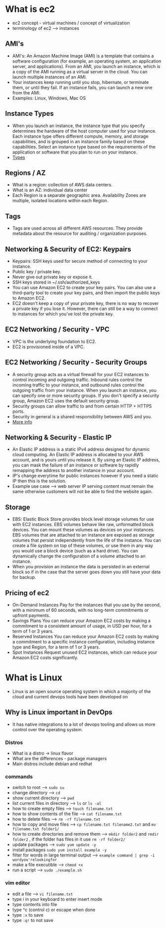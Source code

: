 # What is ec2
- ec2 concept - virtual machines / concept of virtualization
- terminology of ec2 --> instances
  
## AMI's
- AMI's: An Amazon Machine Image (AMI) is a template that contains a software configuration (for example, an operating system, an application server, and applications). From an AMI, you launch an instance, which is a copy of the AMI running as a virtual server in the cloud. You can launch multiple instances of an AMI.
- Your instances keep running until you stop, hibernate, or terminate them, or until they fail. If an instance fails, you can launch a new one from the AMI.
- Examples: Linux, Windows, Mac OS

## Instance Types
- When you launch an instance, the instance type that you specify determines the hardware of the host computer used for your instance. Each instance type offers different compute, memory, and storage capabilities, and is grouped in an instance family based on these capabilities. Select an instance type based on the requirements of the application or software that you plan to run on your instance.
- [Types](https://aws.amazon.com/ec2/instance-types/)
  
## Regions / AZ
- What is a region: collection of AWS data centers.
- What is an AZ: individual data center
- Each Region is a separate geographic area.
Availability Zones are multiple, isolated locations within each Region.

## Tags
- Tags are used across all different AWS resources. They provide metadata about the resource for auditing / organization purposes.

## Networking & Security of EC2: Keypairs
- Keypairs: SSH keys used for secure method of connecting to your instance.
- Public key / private key.
- Never give out private key or expose it.
- SSH keys stored in ~/.ssh/authorized_keys
- You can use Amazon EC2 to create your key pairs. You can also use a third-party tool to create your key pairs, and then import the public keys to Amazon EC2.
- EC2 doesn't keep a copy of your private key, there is no way to recover a private key if you lose it. However, there can still be a way to connect to instances for which you've lost the private key.

## EC2 Networking / Security - VPC
- VPC is the underlying foundation to EC2.
- EC2 is provisioned inside of a VPC.

## EC2 Networking / Security - Security Groups
- A security group acts as a virtual firewall for your EC2 instances to control incoming and outgoing traffic. Inbound rules control the incoming traffic to your instance, and outbound rules control the outgoing traffic from your instance. When you launch an instance, you can specify one or more security groups. If you don't specify a security group, Amazon EC2 uses the default security group. 
- Security groups can allow traffic to and from certain HTTP + HTTPS ports.
- Security in general is a shared responsibility between AWS and you.
- [More info](https://docs.aws.amazon.com/AWSEC2/latest/UserGuide/ec2-security-groups.html)
  
## Networking & Security - Elastic IP
- An Elastic IP address is a static IPv4 address designed for dynamic cloud computing. An Elastic IP address is allocated to your AWS account, and is yours until you release it. By using an Elastic IP address, you can mask the failure of an instance or software by rapidly remapping the address to another instance in your account.
- IP's change everytime for public instances however if you need a static IP then this is the solution.
- Example use case --> web server IP serving content must remain the same otherwise customers will not be able to find the website again.

## Storage
- EBS: Elastic Block Store provides block level storage volumes for use with EC2 instances. EBS volumes behave like raw, unformatted block devices. You can mount these volumes as devices on your instances. EBS volumes that are attached to an instance are exposed as storage volumes that persist independently from the life of the instance. You can create a file system on top of these volumes, or use them in any way you would use a block device (such as a hard drive). You can dynamically change the configuration of a volume attached to an instance.
- When you provision an instance the data is persisted in an external block so if in the case that the server goes down you still have your data for backup.

## Pricing of ec2
- On-Demand Instances
Pay for the instances that you use by the second, with a minimum of 60 seconds, with no long-term commitments or upfront payments.
- Savings Plans
You can reduce your Amazon EC2 costs by making a commitment to a consistent amount of usage, in USD per hour, for a term of 1 or 3 years.
- Reserved Instances
You can reduce your Amazon EC2 costs by making a commitment to a specific instance configuration, including instance type and Region, for a term of 1 or 3 years.
- Spot Instances
Request unused EC2 instances, which can reduce your Amazon EC2 costs significantly.

# What is Linux
- Linux is an open source operating system in which a majority of the cloud and current devops tools have been developed on

## Why is Linux important in DevOps
- It has native integrations to a lot of devops tooling and allows us more control over the operating system.

### Distros
- What is a distro -> linux flavor
- What are the differences - package managers
- Main distros include debian and redhat

### commands
- switch to root --> ```sudo su```
- change directory --> ```cd```
- show current directory --> ```pwd```
- list current files in directory --> ```ls``` or ```ls -al```
- how to create empty files --> ```touch filename.txt```
- how to show contents of the file --> ```cat filename.txt``` 
- how to delete files --> ```rm -rf filename.txt```
- how to copy and move files --> ```cp filename.txt filename2.txt``` and ```mv filename.txt folder1/``` 
- how to create directories and remove them --> ```mkdir folder2``` and ```rmdir folder2``` , if the folder has files in it use ```rm -rf folder2/```
- update packages --> ```sudo yum update -y```
- install packages ```sudo yum install example -y```
- filter for words in large terminal output --> ```example command | grep -i wordyou'relookingfor```
- make a file executible --> ```chmod +x```
- run a script --> ```sudo ./example.sh```

### vim editor
- edit a file --> ```vi filename.txt```
- type i in your keyboard to enter insert mode
- type contents into file
- type ^c (control c) or escape when done
- type ```:x``` to save 
- type ```:q!``` to not save
